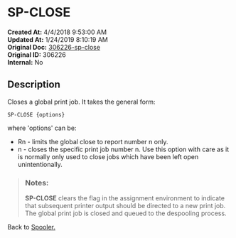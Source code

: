 # SP-CLOSE 

**Created At:** 4/4/2018 9:53:00 AM  
**Updated At:** 1/24/2019 8:10:19 AM  
**Original Doc:** [306226-sp-close](https://docs.jbase.com/44205-spooler/306226-sp-close)  
**Original ID:** 306226  
**Internal:** No  


## Description 

Closes a global print job. It takes the general form:

```
SP-CLOSE {options}
```

where 'options' can be:

- Rn - limits the global close to report number n only.
- n - closes the specific print job number n. Use this option with care as it is normally only used to close jobs
which have been left open unintentionally.



> ### Notes: 
> 
> **SP-CLOSE** clears the flag in the assignment environment to indicate that subsequent printer output should be directed to a new print job. The global print job is closed and queued to the despooling process.




Back to [Spooler.](./../jbase-spooler)
